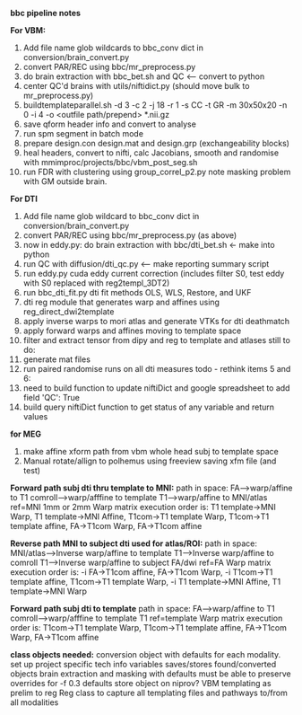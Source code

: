**bbc pipeline notes**

**For VBM:**
1. Add file name glob wildcards to bbc_conv dict in conversion/brain_convert.py
2. convert PAR/REC using bbc/mr_preprocess.py
3. do brain extraction with bbc_bet.sh and QC <-- convert to python
4. center QC'd brains with utils/niftidict.py (should move bulk to mr_preprocess.py)
5. buildtemplateparallel.sh -d 3 -c 2 -j 18 -r 1 -s CC -t GR -m 30x50x20 -n 0 -i 4 -o <outfile path/prepend> *.nii.gz
6. save qform header info and convert to analyse
7. run spm segment in batch mode
8. prepare design.con design.mat and design.grp (exchangeability blocks)
9. heal headers, convert to nifti, calc Jacobians, smooth and randomise with mmimproc/projects/bbc/vbm_post_seg.sh
10. run FDR with clustering using group_correl_p2.py note masking problem with GM outside brain.


**For DTI**
1. Add file name glob wildcard to bbc_conv dict in conversion/brain_convert.py
2. convert PAR/REC using bbc/mr_preprocess.py (as above)
3. now in eddy.py: do brain extraction with bbc/dti_bet.sh <- make into python
4. run QC with diffusion/dti_qc.py    <-- make reporting summary script
5. run eddy.py cuda eddy current correction (includes filter S0, test eddy with S0 replaced with reg2templ_3DT2)
6. run bbc_dti_fit.py dti fit methods OLS, WLS, Restore, and UKF
7. dti reg module that generates warp and affines using reg_direct_dwi2template
8. apply inverse warps to mori atlas and generate VTKs for dti deathmatch
8. apply forward warps and affines moving to template space
9. filter and extract tensor from dipy and reg to template and atlases
still to do:
10. generate mat files
11. run paired randomise runs on all dti measures
todo - rethink items 5 and 6:
5. need to build function to update niftiDict and google spreadsheet to add field 'QC': True
6. build query niftiDict function to get status of any variable and return values

**for MEG**
1. make affine xform path from vbm whole head subj to template space
2. Manual rotate/allign to polhemus using freeview saving xfm file (and test)

**Forward path subj dti thru template to MNI:**
path in space:
FA-->warp/affine to T1 comroll-->warp/afffine to template T1-->warp/affine to MNI/atlas
ref=MNI 1mm or 2mm
Warp matrix execution order is:
T1 template->MNI Warp, T1 template->MNI Affine, T1com->T1 template Warp, T1com->T1 template affine, FA->T1com Warp, FA->T1com affine

**Reverse path MNI to subject dti used for atlas/ROI:**
path in space:
MNI/atlas-->Inverse warp/affine to template T1-->Inverse warp/affine to comroll T1-->Inverse warp/affine to subject FA/dwi
ref=FA
Warp matrix execution order is:
-i FA->T1com affine, FA->T1com Warp, -i T1com->T1 template affine, T1com->T1 template Warp, -i T1 template->MNI Affine, T1 template->MNI Warp

**Forward path subj dti to template**
path in space:
FA-->warp/affine to T1 comroll-->warp/afffine to template T1
ref=template
Warp matrix execution order is:
T1com->T1 template Warp, T1com->T1 template affine, FA->T1com Warp, FA->T1com affine

**class objects needed:**
conversion object with defaults for each modality.
    set up project specific tech info variables
    saves/stores found/converted objects
brain extraction and masking with defaults
    must be able to preserve overrides for -f 0.3 defaults
    store object on niprov?
VBM templating as prelim to reg
Reg class to capture all templating files and pathways to/from all modalities